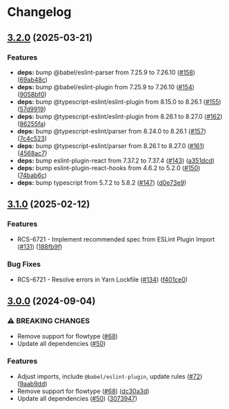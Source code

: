 # Changelog

## [3.2.0](https://github.com/rakutenrewards/eslint-config/compare/v3.1.0...v3.2.0) (2025-03-21)


### Features

* **deps:** bump @babel/eslint-parser from 7.25.9 to 7.26.10 ([#158](https://github.com/rakutenrewards/eslint-config/issues/158)) ([69ab48c](https://github.com/rakutenrewards/eslint-config/commit/69ab48ccd43b637695506254358bb51abd006369))
* **deps:** bump @babel/eslint-plugin from 7.25.9 to 7.26.10 ([#154](https://github.com/rakutenrewards/eslint-config/issues/154)) ([9058bf0](https://github.com/rakutenrewards/eslint-config/commit/9058bf062f97bdeddcd0d4bbd250af91786e970d))
* **deps:** bump @typescript-eslint/eslint-plugin from 8.15.0 to 8.26.1 ([#155](https://github.com/rakutenrewards/eslint-config/issues/155)) ([57d9919](https://github.com/rakutenrewards/eslint-config/commit/57d99193817e6e41174c9e09514e0ee3a245d1bf))
* **deps:** bump @typescript-eslint/eslint-plugin from 8.26.1 to 8.27.0 ([#162](https://github.com/rakutenrewards/eslint-config/issues/162)) ([86255fa](https://github.com/rakutenrewards/eslint-config/commit/86255fa801f6708b9576f0628992679dc5893589))
* **deps:** bump @typescript-eslint/parser from 8.24.0 to 8.26.1 ([#157](https://github.com/rakutenrewards/eslint-config/issues/157)) ([7c4c523](https://github.com/rakutenrewards/eslint-config/commit/7c4c523a4c0d81268f473f5d70f3d643d7feae1d))
* **deps:** bump @typescript-eslint/parser from 8.26.1 to 8.27.0 ([#161](https://github.com/rakutenrewards/eslint-config/issues/161)) ([4568ac7](https://github.com/rakutenrewards/eslint-config/commit/4568ac73194f262ac616e43d5087517b8e062ffb))
* **deps:** bump eslint-plugin-react from 7.37.2 to 7.37.4 ([#143](https://github.com/rakutenrewards/eslint-config/issues/143)) ([a351dcd](https://github.com/rakutenrewards/eslint-config/commit/a351dcdd32b62f8dc13104c641a75b231239bd72))
* **deps:** bump eslint-plugin-react-hooks from 4.6.2 to 5.2.0 ([#150](https://github.com/rakutenrewards/eslint-config/issues/150)) ([74bab6c](https://github.com/rakutenrewards/eslint-config/commit/74bab6cf3c01e19c46bcc5a8f87eeb0e2d17e6fd))
* **deps:** bump typescript from 5.7.2 to 5.8.2 ([#147](https://github.com/rakutenrewards/eslint-config/issues/147)) ([d0e73e9](https://github.com/rakutenrewards/eslint-config/commit/d0e73e9c450ed2b8d07b95850f7f11542c951c72))

## [3.1.0](https://github.com/rakutenrewards/eslint-config/compare/v3.0.0...v3.1.0) (2025-02-12)


### Features

* RCS-6721 - Implement recommended spec from ESLint Plugin Import ([#131](https://github.com/rakutenrewards/eslint-config/issues/131)) ([188fb9f](https://github.com/rakutenrewards/eslint-config/commit/188fb9f7c2055928273bdcc29fcb03015b17ea56))


### Bug Fixes

* RCS-6721 - Resolve errors in Yarn Lockfile ([#134](https://github.com/rakutenrewards/eslint-config/issues/134)) ([f401ce0](https://github.com/rakutenrewards/eslint-config/commit/f401ce0abb945dc3e7d83acd4df90c67a5b4c980))

## [3.0.0](https://github.com/rakutenrewards/eslint-config/compare/v2.3.1...v3.0.0) (2024-09-04)


### ⚠ BREAKING CHANGES

* Remove support for flowtype ([#68](https://github.com/rakutenrewards/eslint-config/issues/68))
* Update all dependencies ([#50](https://github.com/rakutenrewards/eslint-config/issues/50))

### Features

* Adjust imports, include `@babel/eslint-plugin`, update rules ([#72](https://github.com/rakutenrewards/eslint-config/issues/72)) ([9aab9dd](https://github.com/rakutenrewards/eslint-config/commit/9aab9dd50777afa750eb67101baf97b11242c1fc))
* Remove support for flowtype ([#68](https://github.com/rakutenrewards/eslint-config/issues/68)) ([dc30a3d](https://github.com/rakutenrewards/eslint-config/commit/dc30a3d302b6491c83fd355c276b3263ab999fe2))
* Update all dependencies ([#50](https://github.com/rakutenrewards/eslint-config/issues/50)) ([3073947](https://github.com/rakutenrewards/eslint-config/commit/3073947ba0579bb75bf5f7e006e08e7f9a5efa9a))
